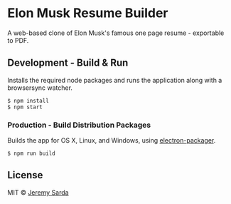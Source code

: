 # Elon Musk Resume Builder

A web-based clone of Elon Musk's famous one page resume - exportable to PDF.

## Development - Build & Run

Installs the required node packages and runs the application along with a browsersync watcher.


```
$ npm install
$ npm start
```

### Production - Build Distribution Packages

Builds the app for OS X, Linux, and Windows, using [electron-packager](https://github.com/maxogden/electron-packager).


```
$ npm run build
```

## License

MIT © [Jeremy Sarda](http://jeremysarda.com)

